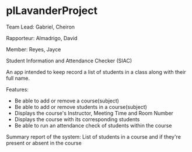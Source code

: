 # plLavanderProject
Team Lead: Gabriel, Cheiron

Rapporteur: Almadrigo, David

Member: Reyes, Jayce

Student Information and Attendance Checker (SIAC)

An app intended to keep record a list of students in a class along with their full name.

Features: 
- Be able to add or remove a course(subject)
- Be able to add or remove students in a course(subject)
- Displays the course's Instructor, Meeting Time and Room Number
- Displays the course with its corresponding students
- Be able to run an attendance check of students within the course

Summary report of the system:
List of students in a course and if they're present or absent in the course
